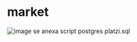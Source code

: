 # market
![image](https://user-images.githubusercontent.com/66537746/173161007-92e976bd-35dd-4d97-aa02-3bc42b69a0a7.png)
se anexa script postgres platzi.sql
